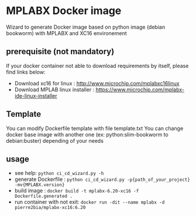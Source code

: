 # MPLABX Docker image

Wizard to generate Docker image based on python image (debian bookworm) with MPLABX and XC16 environement

## prerequisite (not mandatory)

If your docker container not able to download requirements by itself, please find links below:
- Download xc16 for linux : http://www.microchip.com/mplabxc16linux
- Download MPLAB linux installer : https://www.microchip.com/mplabx-ide-linux-installer

## Template

You can modify Dockerfile template with file template.txt
You can change docker base image with another one (ex: python:slim-bookworm to debian:buster) depending of your needs

## usage
- see help: `python ci_cd_wizard.py -h`
- generate Dockerfile : `python ci_cd_wizard.py -p{path_of_your_project} -mv{MPLABX.version}`
- build image : `docker build -t mplabx-6.20-xc16 -f Dockerfile.generated .`
- run container with not exit: `docker run -dit --name mplabx -d pierre2bia/mplabx-xc16:6.20`
